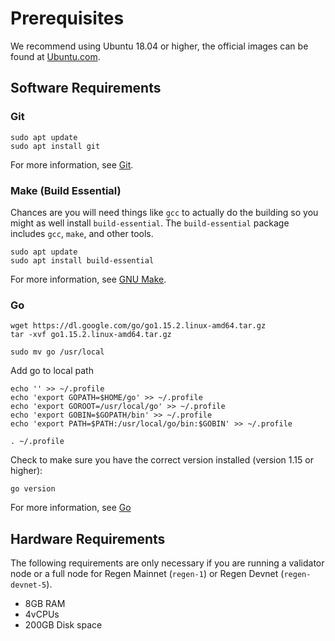 # Prerequisites

We recommend using Ubuntu 18.04 or higher, the official images can be found at [Ubuntu.com](https://ubuntu.com/tutorials/install-ubuntu-desktop#1-overview).

## Software Requirements

### Git

```
sudo apt update
sudo apt install git
```

For more information, see [Git](https://git-scm.com/).

### Make (Build Essential)

Chances are you will need things like `gcc` to actually do the building so you might as well install `build-essential`. The `build-essential` package includes `gcc`, `make`, and other tools.

```
sudo apt update
sudo apt install build-essential
```

For more information, see [GNU Make](https://www.gnu.org/software/make/).

### Go

```
wget https://dl.google.com/go/go1.15.2.linux-amd64.tar.gz
tar -xvf go1.15.2.linux-amd64.tar.gz
```

```
sudo mv go /usr/local
```

Add go to local path

```
echo '' >> ~/.profile
echo 'export GOPATH=$HOME/go' >> ~/.profile
echo 'export GOROOT=/usr/local/go' >> ~/.profile
echo 'export GOBIN=$GOPATH/bin' >> ~/.profile
echo 'export PATH=$PATH:/usr/local/go/bin:$GOBIN' >> ~/.profile
```

```
. ~/.profile
```

Check to make sure you have the correct version installed (version 1.15 or higher):

```
go version
```

For more information, see [Go](https://golang.org/)

## Hardware Requirements

The following requirements are only necessary if you are running a validator node or a full node for Regen Mainnet (`regen-1`) or Regen Devnet (`regen-devnet-5`).

- 8GB RAM
- 4vCPUs
- 200GB Disk space
